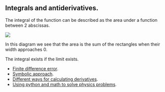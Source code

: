 ## Integrals and antiderivatives.

The integral of the function can be described as the area under a function between 2 abscissas.

![](integral)

In this diagram we see that the area is the sum of the rectangles when their width approaches 0. 

The integral exists if the limit exists.



- [Finite difference error](err_der_geo).
- [Symbolic approach](der_sympy).
- [Different ways for calculating derivatives](der_lim).
- [Using python and math to solve physics problems](ballistic).

